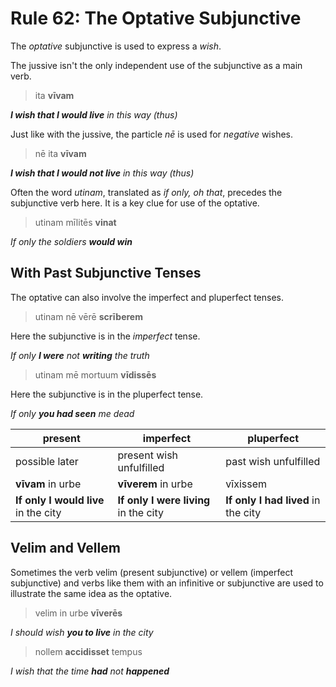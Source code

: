 # Rule 62: The Optative Subjunctive

The _optative_ subjunctive is used to express a _wish_.

The jussive isn't the only independent use of the subjunctive as a main verb.  

> ita **vīvam**

_**I wish that I would live** in this way (thus)_

Just like with the jussive, the particle _nē_ is used for _negative_ wishes.

> nē ita **vīvam**

_**I wish that I would not live** in this way (thus)_

Often the word _utinam_, translated as _if only, oh that_, precedes the subjunctive verb here.  It is a key clue for use of the optative.  

> utinam mīlitēs **vinat**

_If only the soldiers **would win**_

## With Past Subjunctive Tenses

The optative can also involve the imperfect and pluperfect tenses.  

> utinam nē vērē **scrīberem**

Here the subjunctive is in the _imperfect_ tense.

_If only **I were** not **writing** the truth_

> utinam mē mortuum **vīdissēs**

Here the subjunctive is in the pluperfect tense.

_If only **you had seen** me dead_

| present | imperfect | pluperfect |
| --- | --- | --- |
| possible later | present wish unfulfilled | past wish unfulfilled |
| **vīvam** in urbe | **vīverem** in urbe | vīxissem |
| **If only I would live** in the city | **If only I were living** in the city | **If only I had lived** in the city |

## Velim and Vellem

Sometimes the verb velim (present subjunctive) or vellem (imperfect subjunctive) and verbs like them with an infinitive or subjunctive are used to illustrate the same idea as the optative.

> velim in urbe **vīverēs**

_I should wish **you to live** in the city_

> nollem **accidisset** tempus

_I wish that the time **had** not **happened**_


